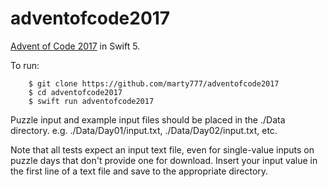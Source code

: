 # adventofcode2017
[Advent of Code 2017](https://adventofcode.com/2017) in Swift 5.

To run:

		$ git clone https://github.com/marty777/adventofcode2017
		$ cd adventofcode2017
		$ swift run adventofcode2017
		
Puzzle input and example input files should be placed in the ./Data directory. e.g. ./Data/Day01/input.txt, ./Data/Day02/input.txt, etc.

Note that all tests expect an input text file, even for single-value inputs on puzzle days that don't provide one for download. Insert your input value in the first line of a text file and save to the appropriate directory.
